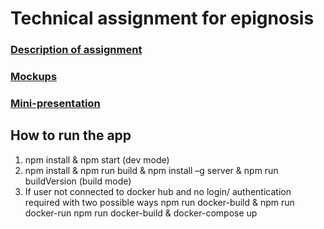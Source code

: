 # Technical assignment for epignosis

### [Description of assignment](Epignosis-RN-Developer-Updated-Assignment-2023.pdf)

### [Mockups](Mockups)

### [Mini-presentation](epignosis-ta.pdf)

## How to run the app 
  1) npm install & npm start (dev mode)
  2) npm install & npm run build & npm install –g server & npm run
  buildVersion (build mode)
  3) If user not connected to docker hub and no login/ authentication
  required with two possible ways
     npm run docker-build & npm run docker-run
     npm run docker-build & docker-compose up

